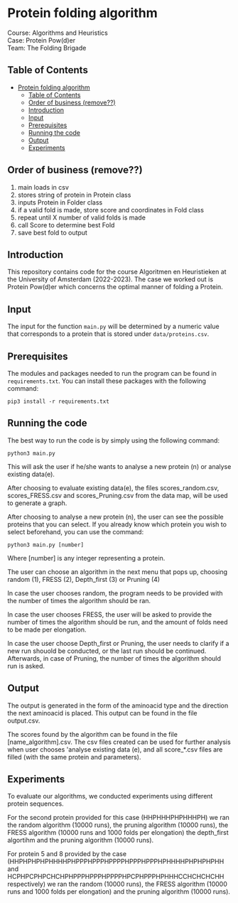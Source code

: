 # Protein folding algorithm

Course: Algorithms and Heuristics  
Case: Protein Pow(d)er  
Team: The Folding Brigade  

## Table of Contents
- [Protein folding algorithm](#protein-folding-algorithm)
  - [Table of Contents](#table-of-contents)
  - [Order of business (remove??)](#order-of-business-remove)
  - [Introduction](#introduction)
  - [Input](#input)
  - [Prerequisites](#prerequisites)
  - [Running the code](#running-the-code)
  - [Output](#output)
  - [Experiments](#experiments)

## Order of business (remove??)
1. main loads in csv
2. stores string of protein in Protein class
3. inputs Protein in Folder class
4. if a valid fold is made, store score and coordinates in Fold class
5. repeat until X number of valid folds is made
6. call Score to determine best Fold
7. save best fold to output

## Introduction
This repository contains code for the course Algoritmen en Heuristieken at the University of Amsterdam (2022-2023).
The case we worked out is Protein Pow(d)er which concerns the optimal manner of folding a Protein.

## Input
The input for the function `main.py` will be determined by a numeric value that corresponds to a protein that is stored under `data/proteins.csv`.

## Prerequisites
The modules and packages needed to run the program can be found in `requirements.txt`.
You can install these packages with the following command:
```
pip3 install -r requirements.txt
```

## Running the code
The best way to run the code is by simply using the following command:
```
python3 main.py
```
This will ask the user if he/she wants to analyse a new protein (n) or analyse existing data(e).

After choosing to evaluate existing data(e), the files scores_random.csv, scores_FRESS.csv and scores_Pruning.csv from the data map, will be used to generate a graph. 

After choosing to analyse a new protein (n), the user can see the possible proteins that you can select. If you already know which protein you wish to select beforehand, you can use the command:
```
python3 main.py [number]
```
Where [number] is any integer representing a protein.

The user can choose an algorithm in the next menu that pops up, choosing random (1), FRESS (2), Depth_first (3) or Pruning (4)

In case the user chooses random, the program needs to be provided with the number of times the algorithm should be ran.

In case the user chooses FRESS, the user will be asked to provide the number of times the algorithm should be run, and the amount of folds need to be made per elongation. 

In case the user choose Depth_first or Pruning, the user needs to clarify if a new run shouold be conducted, or the last run should be continued. Afterwards, in case of Pruning, the number of times the algorithm should run is asked. 

## Output
The output is generated in the form of the aminoacid type and the direction the next aminoacid is placed. This output can be found in the file output.csv. 

The scores found by the algorithm can be found in the file [name_algorithm].csv. The csv files created can be used for further analysis when user chooses 'analyse existing data (e), and all score_*.csv files are filled (with the same protein and parameters). 

## Experiments 
To evaluate our algorithms, we conducted experiments using different protein sequences.

For the second protein provided for this case (HHPHHHPHPHHHPH) we ran the random algorithm (10000 runs), the pruning algorithm (10000 runs), the FRESS algorithm (10000 runs and 1000 folds per elongation) the depth_first algortihm and the pruning algorithm (10000 runs).

For protein 5 and 8 provided by the case (HHPHPHPHPHHHHPHPPPHPPPHPPPPHPPPHPPPHPHHHHPHPHPHPHH and HCPHPCPHPCHCHPHPPPHPPPHPPPPHPCPHPPPHPHHHCCHCHCHCHH respectively) we ran the random (10000 runs), the FRESS algorithm (10000 runs and 1000 folds per elongation) and the pruning algorithm (10000 runs). 
